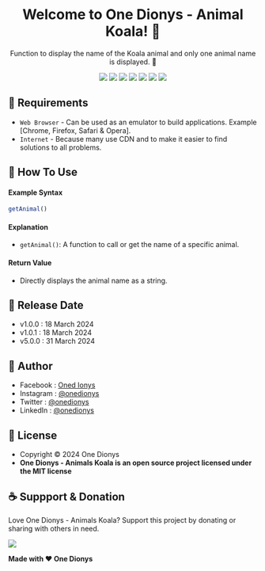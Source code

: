 <h1 align="center">Welcome to One Dionys - Animal Koala! 👋 </h1>

<p align="center">Function to display the name of the Koala animal and only one animal name is displayed. 💖 </p>

<p align="center">
<img src="https://img.shields.io/github/contributors/onedionys/onedionys-animal-koala?style=flat-square">
<img src="https://img.shields.io/github/issues/onedionys/onedionys-animal-koala?style=flat-square">
<img src="https://img.shields.io/github/stars/onedionys/onedionys-animal-koala?style=flat-square"> 
<img src="https://img.shields.io/github/forks/onedionys/onedionys-animal-koala?style=flat-square">
<img src="https://img.shields.io/github/last-commit/onedionys/onedionys-animal-koala.svg?style=flat-square">
<img src="https://img.shields.io/github/languages/code-size/onedionys/onedionys-animal-koala?style=flat-square">
<img src="https://img.shields.io/github/license/onedionys/onedionys-animal-koala?style=flat-square">
</p>

## 💾 Requirements

* `Web Browser` - Can be used as an emulator to build applications. Example [Chrome, Firefox, Safari & Opera].
* `Internet` - Because many use CDN and to make it easier to find solutions to all problems.

## 🎯 How To Use

#### Example Syntax

```javascript
getAnimal()
```

#### Explanation

* `getAnimal()`: A function to call or get the name of a specific animal.

#### Return Value

* Directly displays the animal name as a string.

## 📆 Release Date

* v1.0.0 : 18 March 2024
* v1.0.1 : 18 March 2024
* v5.0.0 : 31 March 2024

## 🧑 Author

* Facebook : <a href="https://www.facebook.com/theonedionys"> Oned Ionys</a>
* Instagram : <a href="https://www.instagram.com/onedionys/"> @onedionys</a>
* Twitter : <a href="https://twitter.com/onedionys"> @onedionys</a>
* LinkedIn :  <a href="https://www.linkedin.com/in/onedionys/"> @onedionys</a>

## 📝 License

* Copyright © 2024 One Dionys
* **One Dionys - Animals Koala is an open source project licensed under the MIT license**

## ☕️ Suppport & Donation

Love One Dionys - Animals Koala? Support this project by donating or sharing with others in need.

<a href="https://www.buymeacoffee.com/onedionys"><img src="https://img.shields.io/badge/Buy_Me_A_Coffee-FFDD00?style=for-the-badge&logo=buy-me-a-coffee&logoColor=black"/> </a>

**Made with ❤️ One Dionys**
